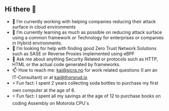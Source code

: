 ## Hi there 👋

- 🔭 I’m currently working with helping companies reducing their attack surface in cloud environments
- 🌱 I’m currently learning as much as possible on reducing attack surface using a common framework or Technology for enterprises or companies in Hybrid environments.
- 🤔 I’m looking for help with finding good Zero Trust Network Solutions such as SASE or Reverse Proxies implemented using eBPF 
- 💬 Ask me about anything Security Related or protocols such as HTTP, HTML or the actual code generated by frameworks.
- 📫 How to reach me: kai@sicra.no for work related questions (I am an IT-Consultant) or at kai@thorsrud.io
- ⚡ Fun fact: I spent 2 years collecting soda bottles to purchase my first own computer at the age of 8.
- ⚡ Fun fact: I spent all my savings at the age of 12 to purchase books on coding Assembly on Motorola CPU´s


